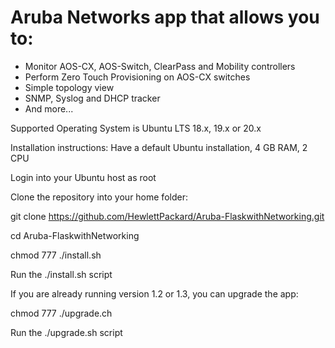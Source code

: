 # Aruba Networks app that allows you to:
- Monitor AOS-CX, AOS-Switch, ClearPass and Mobility controllers
- Perform Zero Touch Provisioning on AOS-CX switches
- Simple topology view
- SNMP, Syslog and DHCP tracker
- And more...

Supported Operating System is Ubuntu LTS 18.x, 19.x or 20.x

Installation instructions:
Have a default Ubuntu installation, 4 GB RAM, 2 CPU

Login into your Ubuntu host as root

Clone the repository into your home folder:

git clone https://github.com/HewlettPackard/Aruba-FlaskwithNetworking.git

cd Aruba-FlaskwithNetworking

chmod 777 ./install.sh

Run the ./install.sh script

If you are already running version 1.2 or 1.3, you can upgrade the app:

chmod 777 ./upgrade.ch

Run the ./upgrade.sh script